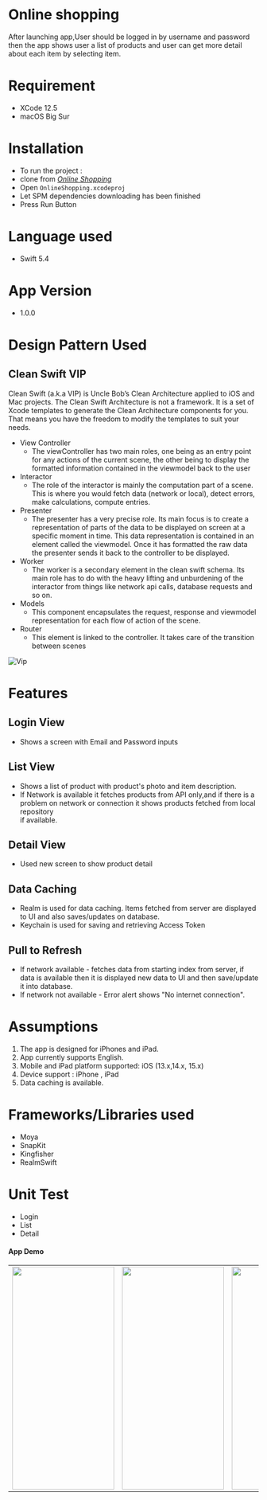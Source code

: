 # Online shopping
After launching app,User should be logged in by username and password then the app shows user a list of products and user can get more detail about each item by selecting item. 


# Requirement
- XCode 12.5
- macOS Big Sur

# Installation
- To run the project :
- clone from *[Online Shopping](https://github.com/Mojgan-Jelodar/OnlineShopping.git)*
- Open `OnlineShopping.xcodeproj`
- Let SPM dependencies downloading has been finished
- Press Run Button

# Language used 
- Swift 5.4

# App Version
- 1.0.0 
# Design Pattern Used

## Clean Swift VIP
Clean Swift (a.k.a VIP) is Uncle Bob’s Clean Architecture applied to iOS and Mac projects. The Clean Swift Architecture is not a framework. It is a set of Xcode templates to generate the Clean Architecture components for you. That means you have the freedom to modify the templates to suit your needs.
- View Controller
  - The viewController has two main roles, one being as an entry point for any actions of the current scene, the other being to display the formatted information contained in the viewmodel back to the user
- Interactor
  - The role of the interactor is mainly the computation part of a scene. This is where you would fetch data (network or local), detect errors, make calculations, compute entries.
- Presenter
  - The presenter has a very precise role. Its main focus is to create a representation of parts of the data to be displayed on screen at a specific moment in time. This data representation is contained in an element called the viewmodel. Once it has formatted the raw data the presenter sends it back to the controller to be displayed.
- Worker
  - The worker is a secondary element in the clean swift schema. Its main role has to do with the heavy lifting and unburdening of the interactor from things like network api calls, database requests and so on.
- Models
  - This component encapsulates the request, response and viewmodel representation for each flow of action of the scene.
- Router
  - This element is linked to the controller. It takes care of the transition between scenes 

![Vip](https://www.netguru.com/hs-fs/hubfs/894db5a4-4fdf-4928-b887-07836f7ec843.jpeg?width=1604&name=894db5a4-4fdf-4928-b887-07836f7ec843.jpeg)

# Features

## Login View
- Shows a screen with Email and Password inputs

## List View
- Shows a list of product with product's photo and item description.
- If Network is available it fetches products from API only,and if there is a problem on network or connection it shows products fetched from local repository  
  if available.

## Detail View
- Used new screen to show  product detail

## Data Caching
- Realm is used for data caching. Items fetched from server are displayed to UI and also saves/updates on database.
- Keychain is used for saving and retrieving Access Token

## Pull to Refresh
- If network available - fetches data from starting index from server, if data is available then it is displayed new data to UI and then save/update it into database.
- If network not available - Error alert shows "No internet connection".


# Assumptions        
 1. The app is designed for iPhones and iPad.        
 2. App currently supports English.
 3. Mobile and iPad platform supported: iOS (13.x,14.x, 15.x)        
 4. Device support : iPhone , iPad  
 5. Data caching is available.



# Frameworks/Libraries used
- Moya
- SnapKit
- Kingfisher
- RealmSwift


# Unit Test
- Login
- List
- Detail


#### App Demo
<table>
 <tr>
   <td>
   <img width = "205" height = "448" src="https://user-images.githubusercontent.com/5070406/186636399-ae98f3cc-3b10-45c8-8f96-64431c192ab7.jpg" alt="" />
  </td>
  <td>
   <img width = "205" height = "448" src="https://user-images.githubusercontent.com/5070406/186636657-9e71fd4a-d12f-4ea3-b667-c299a7bfe2af.jpg" alt="" />
  </td>
   <td>
   <img width = "205" height = "448" src="https://user-images.githubusercontent.com/5070406/186637375-98b05b9f-c132-466e-8955-355028ce64cc.png" alt="" />
  </td>
 </tr>
</table>

